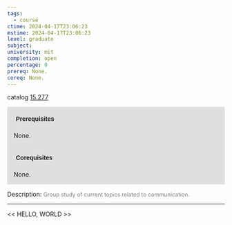 ```yaml
---
tags:
  - course
ctime: 2024-04-17T23:06:23
mstime: 2024-04-17T23:06:23
level: graduate
subject: 
university: mit
completion: open
percentage: 0
prereq: None.
coreq: None.
---
```


catalog [15.277](http://student.mit.edu/catalog/m15a.html#15.277)

<span style="display: block; padding: 15px; background-color: rgb(100, 100, 100, 0.2);"><font id="m_prereq1056_0" style="display: block; font-family: Arial, sans-serif; font-weight: bold; padding: 5px">Prerequisites</font><br><span id="prereq1056_0">None.</span></span>
<span style="display: block; padding: 15px; background-color: rgb(100, 100, 100, 0.2);"><font id="m_coreq1056_0" style="display: block; font-family: Arial, sans-serif; font-weight: bold; padding: 5px">Corequisites</font><br><span id="coreq1056_0">None.</span></span>

<font style="">Description:</font>
<font style="color: grey; font-size: 0.8rem;">Group study of current topics related to communication.</font>



---

<< HELLO, WORLD >>
